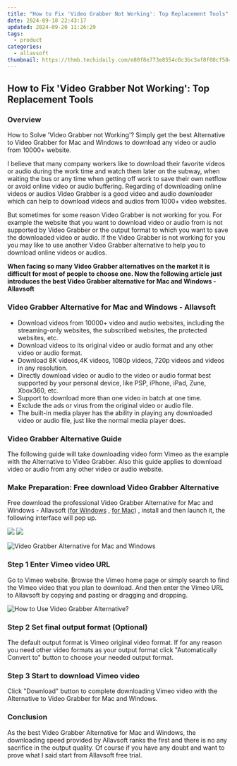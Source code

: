 ```yaml
---
title: "How to Fix 'Video Grabber Not Working': Top Replacement Tools"
date: 2024-09-18 22:43:17
updated: 2024-09-20 11:26:29
tags:
  - product
categories:
  - allavsoft
thumbnail: https://thmb.techidaily.com/e80f8e773e8554c0c3bc3af8f08cf584d0a96cf13fd55f62c95158efb815f99f.jpg
---
```


## How to Fix 'Video Grabber Not Working': Top Replacement Tools

### Overview

How to Solve 'Video Grabber not Working'? Simply get the best Alternative to Video Grabber for Mac and Windows to download any video or audio from 10000+ website.

I believe that many company workers like to download their favorite videos or audio during the work time and watch them later on the subway, when waiting the bus or any time when getting off work to save their own netflow or avoid online video or audio buffering. Regarding of downloading online videos or audios Video Grabber is a good video and audio downloader which can help to download videos and audios from 1000+ video websites.

But sometimes for some reason Video Grabber is not working for you. For example the website that you want to download video or audio from is not supported by Video Grabber or the output format to which you want to save the downloaded video or audio. If the Video Grabber is not working for you you may like to use another Video Grabber alternative to help you to download online videos or audios.

**When facing so many Video Grabber alternatives on the market it is difficult for most of people to choose one. Now the following article just introduces the best Video Grabber alternative for Mac and Windows - Allavsoft**

### Video Grabber Alternative for Mac and Windows - Allavsoft

* Download videos from 10000+ video and audio websites, including the streaming-only websites, the subscribed websites, the protected websites, etc.
* Download videos to its original video or audio format and any other video or audio format.
* Download 8K videos,4K videos, 1080p videos, 720p videos and videos in any resolution.
* Directly download video or audio to the video or audio format best supported by your personal device, like PSP, iPhone, iPad, Zune, Xbox360, etc.
* Support to download more than one video in batch at one time.
* Exclude the ads or virus from the original video or audio file.
* The built-in media player has the ability in playing any downloaded video or audio file, just like the normal media player does.

### Video Grabber Alternative Guide

The following guide will take downloading video form Vimeo as the example with the Alternative to Video Grabber. Also this guide applies to download video or audio from any other video or audio website.

### Make Preparation: Free download Video Grabber Alternative

Free download the professional Video Grabber Alternative for Mac and Windows - Allavsoft ([for Windows](https://tools.techidaily.com/allavsoft/products/) , [for Mac](https://tools.techidaily.com/allavsoft/products/)) , install and then launch it, the following interface will pop up.

[![](https://www.allavsoft.com/how-to/../images/how-to/free-download-win.jpg)](https://tools.techidaily.com/allavsoft/products/) [![](https://www.allavsoft.com/how-to/../images/how-to/free-download-mac.jpg)](https://tools.techidaily.com/allavsoft/products/)

![Video Grabber Alternative for Mac and Windows](https://www.allavsoft.com/how-to/../images/allavsoft/screen-shot-600.jpg)

### Step 1 Enter Vimeo video URL

Go to Vimeo website. Browse the Vimeo home page or simply search to find the Vimeo video that you plan to download. And then enter the Vimeo URL to Allavsoft by copying and pasting or dragging and dropping.

![How to Use Video Grabber Alternative?](https://www.allavsoft.com/how-to/../images/how-to/download-rtmp-video/download-rtmp-video.jpg)

### Step 2 Set final output format (Optional)

The default output format is Vimeo original video format. If for any reason you need other video formats as your output format click "Automatically Convert to" button to choose your needed output format.

### Step 3 Start to download Vimeo video

Click "Download" button to complete downloading Vimeo video with the Alternative to Video Grabber for Mac and Windows.

### Conclusion

As the best Video Grabber Alternative for Mac and Windows, the downloading speed provided by Allavsoft ranks the first and there is no any sacrifice in the output quality. Of course if you have any doubt and want to prove what I said start from Allavsoft free trial.

<ins class="adsbygoogle"
     style="display:block"
     data-ad-format="autorelaxed"
     data-ad-client="ca-pub-7571918770474297"
     data-ad-slot="1223367746"></ins>



<ins class="adsbygoogle"
     style="display:block"
     data-ad-client="ca-pub-7571918770474297"
     data-ad-slot="8358498916"
     data-ad-format="auto"
     data-full-width-responsive="true"></ins>
